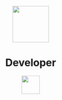 
<div align="center">
  <img class="cat" src="https://pa1.narvii.com/6558/8ae5f4c579abb347e8a79f3d1562719f3f2317f2_hq.gif" width="100">


  <h1>Developer</h1>

  <img class="cat" src="https://i.gifer.com/XOsX.gif" width="50">

</div>





